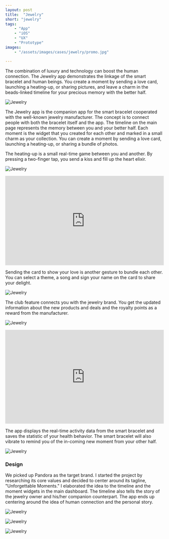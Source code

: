 ```yaml
---
layout: post
title:  "Jewelry"
short: "jewelry"
tags:
    - "App"
    - "iOS"
    - "UX"
    - "Prototype"
images: 
    - "/assets/images/cases/jewelry/promo.jpg"

---
```


<!--summary-->

The combination of luxury and technology can boost the human connection. The Jewelry app demonstrates the linkage of the smart bracelet and human beings. You create a moment by sending a love card, launching a heating-up, or sharing pictures, and leave a charm in the beads-linked timeline for your precious memory with the better half.

<!--more-->

![Jewelry](/assets/images/cases/jewelry/pic1.jpg)

The Jewelry app is the companion app for the smart bracelet cooperated with the well-known jewelry manufacturer. The concept is to connect people with both the bracelet itself and the app. The timeline on the main page represents the memory between you and your better half. Each moment is the widget that you created for each other and marked in a small charm as your collection. You can create a moment by sending a love card, launching a heating-up, or sharing a bundle of photos.

The heating-up is a small real-time game between you and another. By pressing a two-finger tap, you send a kiss and fill up the heart elixir.

![Jewelry](/assets/images/cases/jewelry/pic2.jpg)

<div style="padding:56.25% 0 0 0;position:relative;" class="video-embed"><iframe src="https://player.vimeo.com/video/525144951?color=c9ff23&title=0&byline=0&portrait=0" style="position:absolute;top:0;left:0;width:100%;height:100%;" frameborder="0" allow="autoplay; fullscreen; picture-in-picture" allowfullscreen></iframe></div><script src="https://player.vimeo.com/api/player.js"></script>

Sending the card to show your love is another gesture to bundle each other. You can select a theme, a song and sign your name on the card to share your delight.

![Jewelry](/assets/images/cases/jewelry/pic5.jpg)

The club feature connects you with the jewelry brand. You get the updated information about the new products and deals and the royalty points as a reward from the manufacturer.

![Jewelry](/assets/images/cases/jewelry/pic4.jpg)

<div style="padding:59.15% 0 0 0;position:relative;" class="video-embed"><iframe src="https://player.vimeo.com/video/525064285?color=c9ff23&title=0&byline=0&portrait=0" style="position:absolute;top:0;left:0;width:100%;height:100%;" frameborder="0" allow="autoplay; fullscreen; picture-in-picture" allowfullscreen></iframe></div><script src="https://player.vimeo.com/api/player.js"></script>

The app displays the real-time activity data from the smart bracelet and saves the statistic of your health behavior. The smart bracelet will also vibrate to remind you of the in-coming new moment from your other half.

![Jewelry](/assets/images/cases/jewelry/pic3.jpg)

### Design

We picked up Pandora as the target brand. I started the project by researching its core values and decided to center around its tagline, "Unforgettable Moments." I elaborated the idea to the timeline and the moment widgets in the main dashboard. The timeline also tells the story of the jewelry owner and his/her companion counterpart. The app ends up centering around the idea of human connection and the personal story. 

![Jewelry](/assets/images/cases/jewelry/value.jpg)

![Jewelry](/assets/images/cases/jewelry/flow1.jpg)

![Jewelry](/assets/images/cases/jewelry/flow3.jpg)